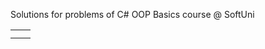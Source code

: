 Solutions for problems of C# OOP Basics course @ SoftUni

|  |  |
|:--------------------------|:------------------------|
|  |  |
|  |  |

